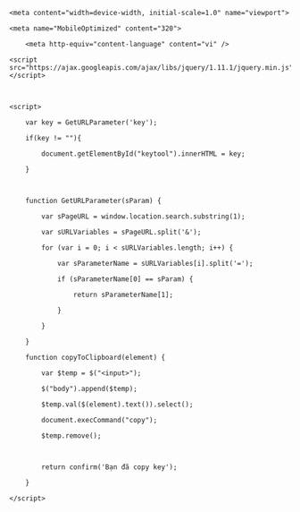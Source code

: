 <!DOCTYPE HTML>

<html>

<head>

   <meta http-equiv="content-type" content="text/html" />

   <meta name="author" content="Quyet" />

   <title>Web Key Free</title>

   <meta charset="utf-8">

    <meta content="width=device-width, initial-scale=1.0" name="viewport">

    <meta name="MobileOptimized" content="320">

        <meta http-equiv="content-language" content="vi" />

<meta name="copyright" content="Nguyễn Thế Quyết" />

<meta name="author" content="Nguyễn Thế Quyết" />

<meta name="robots" content="index, follow" />

<meta name="revisit-after" content="1 days" />

<meta http-equiv="content-language" content="vi" />

<meta property="og:type" content="website" />

<style>

    body { width:100%;

    height: 100%;

    background-image: url("background.jpg");

    background-position: center;

    background-size: 100% 100%;

    background-repeat: no-repeat;}



    

</head>



<body>

    

    <h1 style="color: rgb(204, 199, 221)" style = "font-family:Arial, Helvetica, sans-serif"></h1style>                              Web Và Tool Thuộc Quyền Của NQH 5.0 (Nguyễn Quang Huy)</h1>

    <h2 class="text-white mb-4"><span style="color: rgb(204, 199, 221)" class="d-block" style = "font-family:'Trebuchet MS', 'Lucida Sans Unicode', 'Lucida Grande', 'Lucida Sans', Arial, sans-serif">                Chúc Mừng Bạn Đã Vượt Key Thành Công!!!</span></h2>

    <h2 class="text-white mb-4"><span style="color: rgb(204, 199, 221)" class="d-block">                Cảm Ơn Bạn Đã Sử Dụng Tool Của Chúng Tôi Chúc Các Bạn Sử Dụng Tool Vui Vẻ</span></h2>

    <br>

    <br>

    <br>

    <br>

    <br>

    <br>

    <br>

    <br>

    <br>

    <br>

    <br>

    <br>

    <br>

    <br>

    <br>

    <br>

    <br>

    <br>

    <br>

    <br>

    <br>

    <br>

    <br>
	</div>



 





  <div class="form">

        <div>

            <h3 style="color: rgb(204, 199, 221)" align="center">CLICK VÀO Ô BÊN DƯỚI SẼ TỰ ĐỘNG SAO CHÉP KEY</h3><div><br /></div>

            <p>

                <button class="button" name="submit" onclick="copyToClipboard('#keytool')" type="submit">

                    <span id="keytool">BẠN CHƯA LẤY KEY</span>

                </button>

            </p>

        </div>

    </div>

    

<style>

.button {

    background-color: #4c56af;

    width: 100%;

    border: none;

    color: white;

    padding: 15px 32px;

    text-align: center;

    text-decoration: none;

    display: inline-block;

    font-size: 16px;

    border-radius: 15px;

    box-shadow: 2px 2px 20px rgba(0, 0, 0, 0.25),

            2px 2px 2px rgba(0, 0, 0, 0.25),

            inset 2px 2px 4px rgba(255, 255, 255, 0.5),

            inset 2px 2px 6px rgba(255, 255, 255, 0.2),

            inset -1px -1px 6px rgba(218, 218, 218, 0.75);

}

</style>    



    <script src="https://ajax.googleapis.com/ajax/libs/jquery/1.11.1/jquery.min.js"></script>

  

    <script>

      	var key = GetURLParameter('key');

      	if(key != ""){

	        document.getElementById("keytool").innerHTML = key;

        }

      

        function GetURLParameter(sParam) {

            var sPageURL = window.location.search.substring(1);

            var sURLVariables = sPageURL.split('&');

            for (var i = 0; i < sURLVariables.length; i++) {

                var sParameterName = sURLVariables[i].split('=');

                if (sParameterName[0] == sParam) {

                    return sParameterName[1];

                }

            }

        }

        function copyToClipboard(element) {

            var $temp = $("<input>");

            $("body").append($temp);

            $temp.val($(element).text()).select();

            document.execCommand("copy");

            $temp.remove();

            

            return confirm('Bạn đã copy key');

        }

    </script>

</body>

</html>
